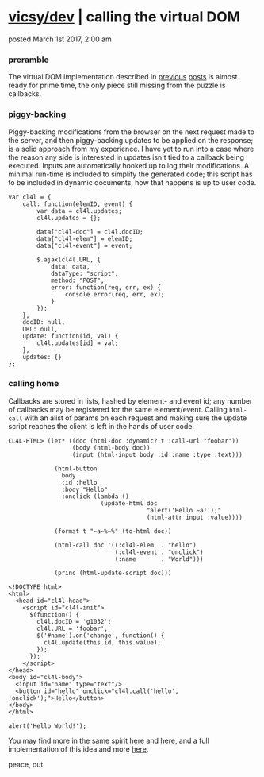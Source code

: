 # [vicsy/dev](https://github.com/codr4life/vicsydev) | calling the virtual DOM
posted March 1st 2017, 2:00 am

### preramble
The virtual DOM implementation described in [previous](https://github.com/codr4life/vicsydev/blob/master/virtual_dom.md) [posts](https://github.com/codr4life/vicsydev/blob/master/syncing_virtual_dom.md) is almost ready for prime time, the only piece still missing from the puzzle is callbacks.

### piggy-backing
Piggy-backing modifications from the browser on the next request made to the server, and then piggy-backing updates to be applied on the response; is a solid approach from my experience. I have yet to run into a case where the reason any side is interested in updates isn't tied to a callback being executed. Inputs are automatically hooked up to log their modifications. A minimal run-time is included to simplify the generated code; this script has to be included in dynamic documents, how that happens is up to user code.

```
var cl4l = {
    call: function(elemID, event) {
        var data = cl4l.updates;
        cl4l.updates = {};
        
        data["cl4l-doc"] = cl4l.docID;
        data["cl4l-elem"] = elemID;
        data["cl4l-event"] = event;
        
        $.ajax(cl4l.URL, {
            data: data,
            dataType: "script",
            method: "POST",
            error: function(req, err, ex) {
                console.error(req, err, ex);
            }
        });
    },
    docID: null,
    URL: null,
    update: function(id, val) {
        cl4l.updates[id] = val;
    },
    updates: {}
};
```

### calling home
Callbacks are stored in lists, hashed by element- and event id; any number of callbacks may be registered for the same element/event. Calling ```html-call``` with an alist of params on each request and making sure the update script reaches the client is left in the hands of user code.

```
CL4L-HTML> (let* ((doc (html-doc :dynamic? t :call-url "foobar"))
                  (body (html-body doc))
                  (input (html-input body :id :name :type :text)))
       
             (html-button
               body
               :id :hello
               :body "Hello"
               :onclick (lambda ()
                          (update-html doc
                                       "alert('Hello ~a!');"
                                       (html-attr input :value))))
  
             (format t "~a~%~%" (to-html doc))
  
             (html-call doc '((:cl4l-elem  . "hello")
                              (:cl4l-event . "onclick")
                              (:name       . "World")))

             (princ (html-update-script doc)))
             
<!DOCTYPE html>
<html>
  <head id="cl4l-head">
    <script id="cl4l-init">
      $(function() {
        cl4l.docID = 'g1032';
        cl4l.URL = 'foobar';
        $('#name').on('change', function() {
          cl4l.update(this.id, this.value);
        });
      });
    </script>
</head>
<body id="cl4l-body">
  <input id="name" type="text"/>
  <button id="hello" onclick="cl4l.call('hello', 'onclick');">Hello</button>
</body>
</html>

alert('Hello World!');
```

You may find more in the same spirit [here](http://vicsydev.blogspot.de/) and [here](https://github.com/codr4life/vicsydev), and a full implementation of this idea and more [here](https://github.com/codr4life/cl4l).

peace, out
